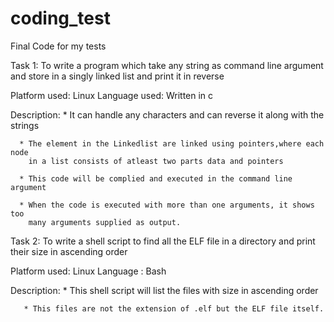 # coding_test
Final Code for my tests

Task 1:
  To write a program which take any string as command line argument and store in a singly linked list
  and print it in reverse
  
  Platform used: Linux
  Language used: Written in c
  
  Description:
      * It can handle any characters and can reverse it along with the strings
      
      * The element in the Linkedlist are linked using pointers,where each node
        in a list consists of atleast two parts data and pointers
      
      * This code will be complied and executed in the command line argument
      
      * When the code is executed with more than one arguments, it shows too
        many arguments supplied as output.
        

      
Task 2:
   To write a shell script to find all the ELF file in a directory and print their 
   size in ascending order
   
   Platform used: Linux
   Language : Bash
   
   Description:
       * This shell script will list the files with size in ascending order 
       
       * This files are not the extension of .elf but the ELF file itself.
  
  
  
